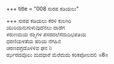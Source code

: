 +++
title = "008 ಸುರಪ ಕಡಿಯಲು"

+++
ಸುರಪ ಕಡಿಯಲು ಕೆರಳಿ ಕುಲಗಿರಿ  
ಯುರಿಯನುಗುಳುವುದೆನಲು ದಾಡೆಗ  
ಳರುಣಮಯ ರಶ್ಮಿಗಳ ಪಸರದಲೆಸೆದುದಿಭಪತಿಯ  
ಧರಣಿಯಳತೆಯ ಹರಿಯ ನೆಗಹಿನ  
ಚರಣದಗ್ರದೊಳಿಳಿವ ಘನ ನಿ  
ರ್ಝರದವೊಲು ಮದಧಾರೆ ಮೆರೆದುದು ಕರಿಕಪೋಲದಲಿ    ॥8॥